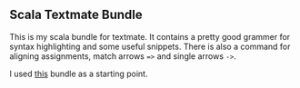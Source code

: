 ## Scala Textmate Bundle ##
This is my scala bundle for textmate. It contains a pretty good grammer for 
syntax highlighting and some useful snippets.  There is also a command for 
aligning assignments, match arrows `=>` and single arrows `->`.

I used [this](https://github.com/mads379/scala.tmbundle) bundle as a starting point.